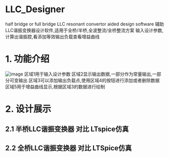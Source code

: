 # LLC_Designer
half bridge or full bridge LLC resonant convertor aided design software
辅助LLC谐振变换器设计软件,适用于全桥/半桥,全波整流/全桥整流方案
输入设计参数,计算出谐振腔,看添加等效输出负载查看增益曲线

# 1. 功能介绍
![image](https://github.com/user-attachments/assets/fc1bf060-ed34-4a76-ad41-dc7946e71449)
区域1用于输入设计参数
区域2显示输出数据,一部分作为常量输出,一部分可变输出
区域3可以添加输出负载点,使用区域4的按钮进行添加或者删除数据
区域5用于增益曲线显示,根据区域3的数据进行绘制

# 2. 设计展示
## 2.1 半桥LLC谐振变换器 对比 LTspice仿真

## 2.2 全桥LLC谐振变换器 对比 LTSpice仿真

